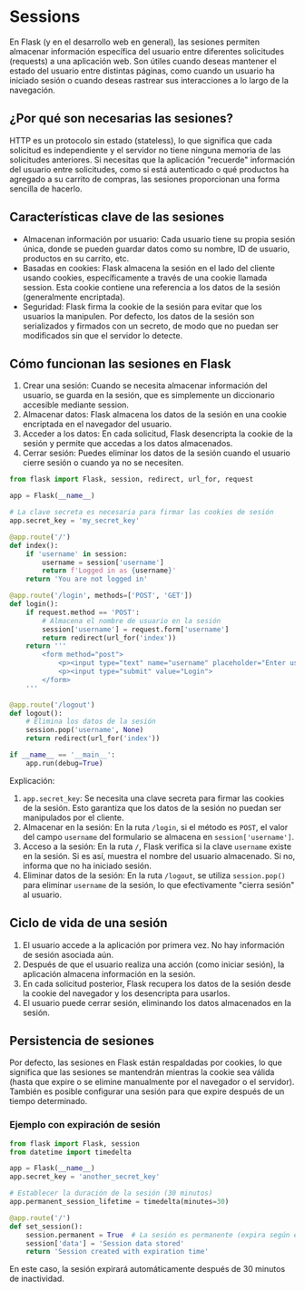 # Sessions

En Flask (y en el desarrollo web en general), las sesiones permiten almacenar información específica del usuario entre diferentes solicitudes (requests) a una aplicación web. Son útiles cuando deseas mantener el estado del usuario entre distintas páginas, como cuando un usuario ha iniciado sesión o cuando deseas rastrear sus interacciones a lo largo de la navegación.

## ¿Por qué son necesarias las sesiones?

HTTP es un protocolo sin estado (stateless), lo que significa que cada solicitud es independiente y el servidor no tiene ninguna memoria de las solicitudes anteriores. Si necesitas que la aplicación "recuerde" información del usuario entre solicitudes, como si está autenticado o qué productos ha agregado a su carrito de compras, las sesiones proporcionan una forma sencilla de hacerlo.

## Características clave de las sesiones

- Almacenan información por usuario: Cada usuario tiene su propia sesión única, donde se pueden guardar datos como su nombre, ID de usuario, productos en su carrito, etc.
- Basadas en cookies: Flask almacena la sesión en el lado del cliente usando cookies, específicamente a través de una cookie llamada session. Esta cookie contiene una referencia a los datos de la sesión (generalmente encriptada).
- Seguridad: Flask firma la cookie de la sesión para evitar que los usuarios la manipulen. Por defecto, los datos de la sesión son serializados y firmados con un secreto, de modo que no puedan ser modificados sin que el servidor lo detecte.

## Cómo funcionan las sesiones en Flask

1. Crear una sesión: Cuando se necesita almacenar información del usuario, se guarda en la sesión, que es simplemente un diccionario accesible mediante session.
2. Almacenar datos: Flask almacena los datos de la sesión en una cookie encriptada en el navegador del usuario.
3. Acceder a los datos: En cada solicitud, Flask desencripta la cookie de la sesión y permite que accedas a los datos almacenados.
4. Cerrar sesión: Puedes eliminar los datos de la sesión cuando el usuario cierre sesión o cuando ya no se necesiten.

```python
from flask import Flask, session, redirect, url_for, request

app = Flask(__name__)

# La clave secreta es necesaria para firmar las cookies de sesión
app.secret_key = 'my_secret_key'

@app.route('/')
def index():
    if 'username' in session:
        username = session['username']
        return f'Logged in as {username}'
    return 'You are not logged in'

@app.route('/login', methods=['POST', 'GET'])
def login():
    if request.method == 'POST':
        # Almacena el nombre de usuario en la sesión
        session['username'] = request.form['username']
        return redirect(url_for('index'))
    return '''
        <form method="post">
            <p><input type="text" name="username" placeholder="Enter username">
            <p><input type="submit" value="Login">
        </form>
    '''

@app.route('/logout')
def logout():
    # Elimina los datos de la sesión
    session.pop('username', None)
    return redirect(url_for('index'))

if __name__ == '__main__':
    app.run(debug=True)
```

Explicación:

1. `app.secret_key`: Se necesita una clave secreta para firmar las cookies de la sesión. Esto garantiza que los datos de la sesión no puedan ser manipulados por el cliente.
2. Almacenar en la sesión: En la ruta `/login`, si el método es `POST`, el valor del campo `username` del formulario se almacena en `session['username']`.
3. Acceso a la sesión: En la ruta `/`, Flask verifica si la clave `username` existe en la sesión. Si es así, muestra el nombre del usuario almacenado. Si no, informa que no ha iniciado sesión.
4. Eliminar datos de la sesión: En la ruta `/logout`, se utiliza `session.pop()` para eliminar `username` de la sesión, lo que efectivamente "cierra sesión" al usuario.

## Ciclo de vida de una sesión

1. El usuario accede a la aplicación por primera vez. No hay información de sesión asociada aún.
2. Después de que el usuario realiza una acción (como iniciar sesión), la aplicación almacena información en la sesión.
3. En cada solicitud posterior, Flask recupera los datos de la sesión desde la cookie del navegador y los desencripta para usarlos.
4. El usuario puede cerrar sesión, eliminando los datos almacenados en la sesión.

## Persistencia de sesiones

Por defecto, las sesiones en Flask están respaldadas por cookies, lo que significa que las sesiones se mantendrán mientras la cookie sea válida (hasta que expire o se elimine manualmente por el navegador o el servidor). También es posible configurar una sesión para que expire después de un tiempo determinado.

### Ejemplo con expiración de sesión

```python
from flask import Flask, session
from datetime import timedelta

app = Flask(__name__)
app.secret_key = 'another_secret_key'

# Establecer la duración de la sesión (30 minutos)
app.permanent_session_lifetime = timedelta(minutes=30)

@app.route('/')
def set_session():
    session.permanent = True  # La sesión es permanente (expira según el tiempo establecido)
    session['data'] = 'Session data stored'
    return 'Session created with expiration time'
```

En este caso, la sesión expirará automáticamente después de 30 minutos de inactividad.